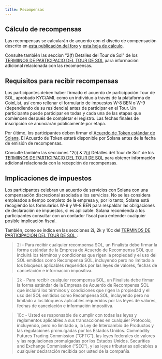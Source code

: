 ```yaml
---
title: Recompensas
---
```


## Cálculo de recompensas <a id="how-are-rewards-calculated"></a>

Las recompensas se calcularán de acuerdo con el diseño de compensación descrito en [esta publicación del foro](https://forums.solana.com/t/tour-de-sol-stage-1-preliminary-compensation-design/79) y [esta hoja de cálculo](https://docs.google.com/spreadsheets/d/11puBSw2THdO4wU-uyDEic-D03jg4ZAooVpcZU0w_4gI/edit#gid=218406032).

Consulte también las seccion “2\(f\) Detalles del Tour de Sol" de los [TERMIINOS DE PARTICIPACIO DEL TOUR DE SOL](https://drive.google.com/file/d/15ueLG6VJoQ5Hx4rnpjFeuL3pG5DbrBbE/view) para información adicional relacionada con las recompensas.

## Requisitos para recibir recompensas <a id="what-are-the-requirements-to-receive-rewards"></a>

Los participantes deben haber firmado el acuerdo de participación Tour de SOL, aprobado KYC/AML como un individuo a través de la plataforma de CoinList, así como rellenar el formulario de impuestos W-8 BEN o W-9 \(dependiendo de su residencia\) antes de participar en el Tour. Un participante puede participar en todas y cada una de las etapas que comiencen después de completar el registro. Las fechas finales de inscripción se anunciarán públicamente por etapa.

Por último, los participantes deben firmar el [Acuerdo de Token estándar de Solana](https://drive.google.com/open?id=1O4cEUZzeSNoVcncbHcEegAqPgjT-7hcy). El Acuerdo de Token estará disponible por Solana antes de la fecha de emisión de recompensas.

Consulte también las secciones "2\(i\) & 2\(j\) Detalles del Tour de Sol" de los [TERMIINOS DE PARTICIPACIO DEL TOUR DE SOL](https://drive.google.com/file/d/15ueLG6VJoQ5Hx4rnpjFeuL3pG5DbrBbE/view) para obtener información adicional relacionada con la recepción de recompensas.

## Implicaciones de impuestos <a id="what-are-the-tax-implications-of-the-rewards"></a>

Los participantes celebran un acuerdo de servicios con Solana con una compensación discrecional asociada a los servicios. No se les considera empleados a tiempo completo de la empresa y, por lo tanto, Solana está recogiendo los formularios W-9 y W-8 BEN para respaldar las obligaciones de declaración de impuestos, si es aplicable. Solana recomienda a los participantes consultar con un contador fiscal para entender cualquier posible implicación fiscal.

También, como se indica en las secciones 2i, 2k y 10c del [TERMINOS DE PARTICIPACIÓN DEL TOUR DE SOL ](https://drive.google.com/file/d/15ueLG6VJoQ5Hx4rnpjFeuL3pG5DbrBbE/view):

> 2i - Para recibir cualquier recompensa SOL, un Finalista debe firmar la forma estándar de la Empresa de Acuerdo de Recompensa SOL que incluirá los términos y condiciones que rigen la propiedad y el uso del SOL emitidos como Recompensa SOL, incluyendo pero no limitado a los bloqueos aplicables requeridos por las leyes de valores, fechas de cancelación e información impositiva.

> 2k - Para recibir cualquier recompensa SOL, un Finalista debe firmar la forma estándar de la Empresa de Acuerdo de Recompensa SOL que incluirá los términos y condiciones que rigen la propiedad y el uso del SOL emitidos como Recompensa SOL, incluyendo pero no limitado a los bloqueos aplicables requeridos por las leyes de valores, fechas de cancelación e información impositiva.

> 10c - Usted es responsable de cumplir con todas las leyes y reglamentos aplicables a sus transacciones en cualquier Protocolo, incluyendo, pero no limitado a, la Ley de Intercambio de Productos y las regulaciones promulgadas por los Estados Unidos. Commodity Futures Trading Commission \(“CFTC”\), las leyes federales de valores y las regulaciones promulgadas por los Estados Unidos. Securities and Exchange Commission \(“SEC”\), y las leyes tributarias aplicables a cualquier declaración recibida por usted de la compañía.
